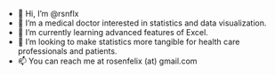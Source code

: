 - 👋 Hi, I’m @rsnflx
- 👀 I’m a medical doctor interested in statistics and data visualization.
- 🌱 I’m currently learning advanced features of Excel.
- 💞️ I’m looking to make statistics more tangible for health care professionals and patients.
- 📫 You can reach me at rosenfelix (at) gmail.com

<!---
rsnflx/rsnflx is a ✨ special ✨ repository because its `README.md` (this file) appears on your GitHub profile.
You can click the Preview link to take a look at your changes.
--->
